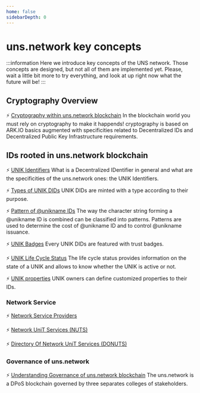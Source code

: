 ```yaml
---
home: false
sidebarDepth: 0
---
```


# uns.network key concepts

:::information
Here we introduce key concepts of the UNS network. Those concepts are designed, but not all of them are implemented yet.
Please, wait a little bit more to try everything, and look at up right now what the future will be!
:::

## Cryptography Overview

:zap: [Cryptography within uns.network blockchain](/uns-network-key-concepts/cryptography-overview)
<hbox>In the blockchain world you must rely on cryptography to make it happends! <brand name="uns"/> cryptography is based on ARK.IO basics augmented with specificities related to Decentralized IDs and Decentralized Public Key Infrastructure requirements.</hbox>

## IDs rooted in uns.network blockchain

:zap: [UNIK Identifiers](/uns-network-key-concepts/unik-did-nft)
<hbox>What is a Decentralized IDentifier in general and what are the specificities of the uns.network ones: the UNIK Identifiers.</hbox>

:zap: [Types of UNIK DIDs](/uns-network-key-concepts/unik-type)
<hbox>UNIK DIDs are minted with a type according to their purpose.</hbox>

:zap: [Pattern of @unikname IDs](/uns-network-key-concepts/unik-pattern)
<hbox>The way the character string forming a @unikname ID is combined can be classified into patterns. Patterns are used to determine the cost of @unikname ID and to control @unikname issuance.</hbox>

:zap: [UNIK Badges](/uns-network-key-concepts/unik-badge)
<hbox>Every UNIK DIDs are featured with trust badges.</hbox>

:zap: [UNIK Life Cycle Status](/uns-network-key-concepts/unik-lifecycle)
<hbox>The life cycle status provides information on the state of a UNIK and allows to know whether the UNIK is active or not.</hbox>

:zap: [UNIK properties](/uns-network-key-concepts/unik-property)
<hbox>UNIK owners can define customized properties to their IDs.</hbox>

### Network Service

:zap: [Network Service Providers](/uns-network-key-concepts/service-provider)

:zap: [Network UniT Services (NUTS)](/uns-network-key-concepts/nuts)

:zap: [Directory Of Network UniT Services (DONUTS)](/uns-network-key-concepts/donuts)


### Governance of uns.network

:zap: [Understanding Governance of uns.network blockchain](/uns-network-key-concepts/network-governance)
<hbox>The uns.network is a DPoS blockchain governed by three separates colleges of stakeholders.</hbox>
